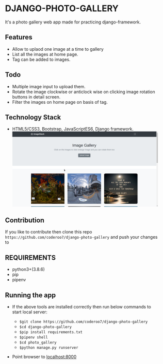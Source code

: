 # DJANGO-PHOTO-GALLERY

It's a photo gallery web app made for practicing django-framework.


## Features

- Allow to uplaod one image at a time to gallery
- List all the images at home page.
- Tag can be added to images.

## Todo

- Multiple image input to upload them.
- Rotate the image clockwise or anticlock wise on clicking image rotation buttons in detail screen.
- Filter the images on home page on basis of tag.  

## Technology Stack

- HTML5/CSS3, Bootstrap, JavaScriptES6, Django framework.
![Screenshot](ImageStack.png)

## Contribution

If you like to contribute then clone this repo `https://github.com/coderoo7/django-photo-gallery` and push your changes to 

## REQUIREMENTS

* python3+(3.8.6)
* pip
* pipenv

## Running the app

* If the above tools are installed correctly then run below commands to start local server:
    * `$git clone https://github.com/coderoo7/django-photo-gallery`
    * `$cd django-photo-gallery` 
    * `$pip install requirements.txt`
    * `$pipenv shell` 
    * `$cd photo_gallery`
    * `$python manage.py runserver` 

* Point browser to [localhost:8000](http://localhost:8000)